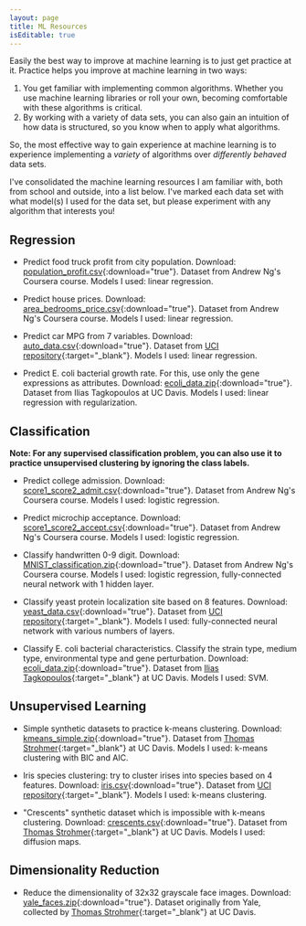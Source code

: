 ```yaml
---
layout: page
title: ML Resources
isEditable: true
---
```


Easily the best way to improve at machine learning is to just get practice at it. Practice helps you improve at machine learning in two ways:
1. You get familiar with implementing common algorithms. Whether you use machine learning libraries or roll your own, becoming comfortable with these algorithms is critical.
2. By working with a variety of data sets, you can also gain an intuition of how data is structured, so you know when to apply what algorithms.

So, the most effective way to gain experience at machine learning is to experience implementing a *variety* of algorithms over *differently behaved* data sets.

I've consolidated the machine learning resources I am familiar with, both from school and outside, into a list below. I've marked each data set with what model(s) I used for the data set, but please experiment with any algorithm that interests you!

## Regression
* Predict food truck profit from city population. Download: [population_profit.csv](public/files/ml_data/population_profit.csv){:download="true"}. Dataset from Andrew Ng's Coursera course. Models I used: linear regression.

* Predict house prices. Download: [area_bedrooms_price.csv](public/files/ml_data/area_bedrooms_price.csv){:download="true"}. Dataset from Andrew Ng's Coursera course. Models I used: linear regression.

* Predict car MPG from 7 variables. Download: [auto_data.csv](public/files/ml_data/auto_data.csv){:download="true"}. Dataset from [UCI repository](https://archive.ics.uci.edu/ml/datasets/Auto+MPG){:target="_blank"}. Models I used: linear regression.

* Predict E. coli bacterial growth rate. For this, use only the gene expressions as attributes. Download: [ecoli_data.zip](public/files/ml_data/ecoli_data.zip){:download="true"}. Dataset from Ilias Tagkopoulos at UC Davis. Models I used: linear regression with regularization.


## Classification
**Note: For any supervised classification problem, you can also use it to practice unsupervised clustering by ignoring the class labels.**

* Predict college admission. Download: [score1_score2_admit.csv](public/files/ml_data/score1_score2_admit.csv){:download="true"}. Dataset from Andrew Ng's Coursera course. Models I used: logistic regression.

* Predict microchip acceptance. Download: [score1_score2_accept.csv](public/files/ml_data/score1_score2_accept.csv){:download="true"}. Dataset from Andrew Ng's Coursera course. Models I used: logistic regression.

* Classify handwritten 0-9 digit. Download: [MNIST_classification.zip](public/files/ml_data/MNIST_classification.zip){:download="true"}. Dataset from Andrew Ng's Coursera course. Models I used: logistic regression, fully-connected neural network with 1 hidden layer.

* Classify yeast protein localization site based on 8 features. Download: [yeast_data.csv](public/files/ml_data/yeast_data.csv){:download="true"}. Dataset from [UCI repository](https://archive.ics.uci.edu/ml/datasets/Yeast){:target="_blank"}. Models I used: fully-connected neural network with various numbers of layers.

* Classify E. coli bacterial characteristics. Classify the strain type, medium type, environmental type and gene perturbation. Download: [ecoli_data.zip](public/files/ml_data/ecoli_data.zip){:download="true"}. Dataset from [Ilias Tagkopoulos](https://faculty.engineering.ucdavis.edu/tagkopoulos/){:target="_blank"} at UC Davis. Models I used: SVM.

## Unsupervised Learning
* Simple synthetic datasets to practice k-means clustering. Download: [kmeans_simple.zip](public/files/ml_data/kmeans_simple.zip){:download="true"}. Dataset from [Thomas Strohmer](https://www.math.ucdavis.edu/~strohmer/){:target="_blank"} at UC Davis. Models I used: k-means clustering with BIC and AIC.

* Iris species clustering: try to cluster irises into species based on 4 features. Download: [iris.csv](public/files/ml_data/iris.csv){:download="true"}. Dataset from [UCI repository](https://archive.ics.uci.edu/ml/datasets/iris){:target="_blank"}. Models I used: k-means clustering.

* "Crescents" synthetic dataset which is impossible with k-means clustering. Download: [crescents.csv](public/files/ml_data/crescents.csv){:download="true"}. Dataset from [Thomas Strohmer](https://www.math.ucdavis.edu/~strohmer/){:target="_blank"} at UC Davis. Models I used: diffusion maps.

## Dimensionality Reduction
* Reduce the dimensionality of 32x32 grayscale face images. Download: [yale_faces.zip](public/files/ml_data/yale_faces.zip){:download="true"}. Dataset originally from Yale, collected by [Thomas Strohmer](https://www.math.ucdavis.edu/~strohmer/){:target="_blank"} at UC Davis.
